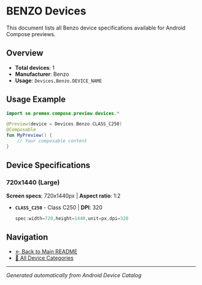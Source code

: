 # BENZO Devices

This document lists all Benzo device specifications available for Android Compose previews.

## Overview

- **Total devices**: 1
- **Manufacturer**: Benzo
- **Usage**: `Devices.Benzo.DEVICE_NAME`

## Usage Example

```kotlin
import se.premex.compose.preview.devices.*

@Preview(device = Devices.Benzo.CLASS_C250)
@Composable
fun MyPreview() {
    // Your composable content
}
```

## Device Specifications

### 720x1440 (Large)

**Screen specs**: 720x1440px | **Aspect ratio**: 1:2

- **`CLASS_C250`** - Class C250 | **DPI**: 320
  ```kotlin
  spec:width=720,height=1440,unit=px,dpi=320
  ```

## Navigation

- [← Back to Main README](../../README.md)
- [📱 All Device Categories](../README.md)

---
*Generated automatically from Android Device Catalog*
